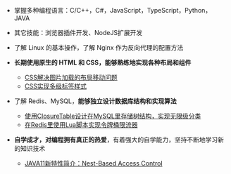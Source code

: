 - 掌握多种编程语言：C/C++，C#，JavaScript，TypeScript，Python，JAVA

- 其它技能：浏览器插件开发、NodeJS扩展开发

- 了解 Linux 的基本操作，了解 Nginx 作为反向代理的配置方法

- **长期使用原生的 HTML 和 CSS，能够熟练地实现各种布局和组件**
  - [CSS解决图片加载的布局移动问题](https://blog.kaciras.com/article/15/preventing-content-reflow-from-lazy-loaded-images-by-pure-css)
  - [CSS实现多级标签样式](https://blog.kaciras.com/article/5/implement-multi-level-label-styles-by-CSS)

- 了解 Redis、MySQL，**能够独立设计数据库结构和实现算法**
  - [使用ClosureTable设计在MySQL里存储树结构，实现无限级分类](https://blog.kaciras.com/article/6/store-tree-in-database)
  - [在Redis里使用Lua脚本实现令牌桶限流器](https://blog.kaciras.com/article/13/implement-token-bucket-with-redis-and-lua)
  
- **自学成才，对编程拥有真正的热爱**，有着强大的自学能力，坚持不断地学习新的知识技术
  - [JAVA11新特性简介：Nest-Based Access Control](https://blog.kaciras.com/article/9/Introduction-of-java11-feature-nest-based-access-control)
